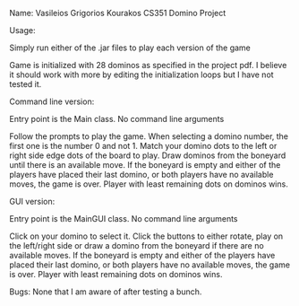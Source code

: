 Name: Vasileios Grigorios Kourakos CS351 Domino Project 

Usage:

Simply run either of the .jar files to play each version of the game 

Game is initialized with 28 dominos as specified in the project pdf.
I believe it should work with more by editing the initialization loops but I have not tested it.

Command line version:

Entry point is the Main class. No command line arguments

Follow the prompts to play the game. When selecting a domino number, the first one is the number 0 and not 1.
Match your domino dots to the left or right side edge dots of the board to play. Draw dominos from the boneyard
until there is an available move. If the boneyard is empty and either of the players have placed their last domino,
or both players have no available moves, the game is over. Player with least remaining dots on dominos wins.

GUI version:

Entry point is the MainGUI class. No command line arguments

Click on your domino to select it. Click the buttons to either rotate, play on the left/right side or
draw a domino from the boneyard if there are no available moves. If the boneyard is empty and either of 
the players have placed their last domino, or both players have no available moves, the game is over. 
Player with least remaining dots on dominos wins.

Bugs: None that I am aware of after testing a bunch.